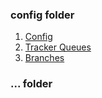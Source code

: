 ### config folder
1. [Config](config/README.md)
2. [Tracker Queues](config/tracker_queues/README.md)
3. [Branches](config/branches/README.md)

### ... folder
